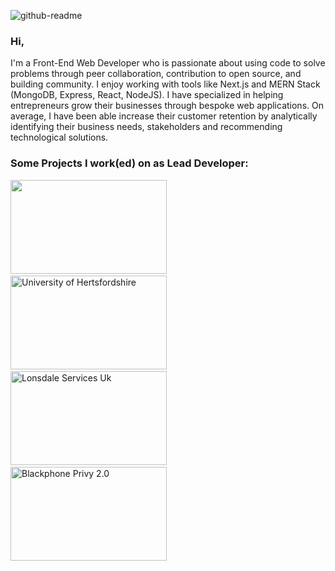 ![github-readme](https://user-images.githubusercontent.com/15114201/116810798-ae445280-ab3d-11eb-9125-132d5c50f712.png)

### Hi,

I'm a Front-End Web Developer who is passionate about using code to solve problems through peer collaboration, contribution to open source, and building community. I enjoy working with tools like Next.js and MERN Stack (MongoDB, Express, React, NodeJS). I have specialized in helping entrepreneurs grow their businesses through bespoke web applications. On average, I have been able increase their customer retention by analytically identifying their business needs, stakeholders and recommending technological solutions.

### Some Projects I work(ed) on as Lead Developer:

<a href="https://puredrinks.co.uk/" target="_blank"><img src="https://user-images.githubusercontent.com/15114201/116819858-f5483d00-ab69-11eb-9a25-8959ca4542bd.png" alt="" width="250" height="150"/></a> &nbsp;
<a href="https://sport.herts.ac.uk" target="_blank"><img alt="University of Hertsfordshire" src="https://user-images.githubusercontent.com/15114201/142673694-64a98faf-f202-4def-ad81-a2397ed1345d.png" width="250" height="150"/></a> &nbsp;
<a href="https://www.lonsdaleservices.co.uk" target="_blank"><img alt="Lonsdale Services Uk" src="https://user-images.githubusercontent.com/15114201/142673530-4939ca8d-df1b-422e-b82e-df0537ccd2be.png" width="250" height="150"/></a> &nbsp;
<a href="https://www.blackphone.co.uk/privy-2/" target="_blank"><img alt="Blackphone Privy 2.0" src="https://user-images.githubusercontent.com/15114201/142674115-631b5e89-5c50-45ea-b918-9e59681f1772.png" width="250" height="150"/></a>
